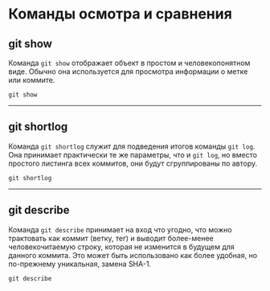 # Команды осмотра и сравнения

## git show
Команда ```git show``` отображает объект в простом и человекопонятном виде. Обычно она используется для просмотра информации о метке или коммите.

```
git show
```
---

## git shortlog
Команда ```git shortlog``` служит для подведения итогов команды ```git log```. Она принимает практически те же параметры, что и ```git log```, но вместо простого листинга всех коммитов, они будут сгруппированы по автору.

```
git shortlog
```
---

## git describe
Команда ```git describe``` принимает на вход что угодно, что можно трактовать как коммит (ветку, тег) и выводит более-менее человекочитаемую строку, которая не изменится в будущем для данного коммита. Это может быть использовано как более удобная, но по-прежнему уникальная, замена SHA-1.

```
git describe
```